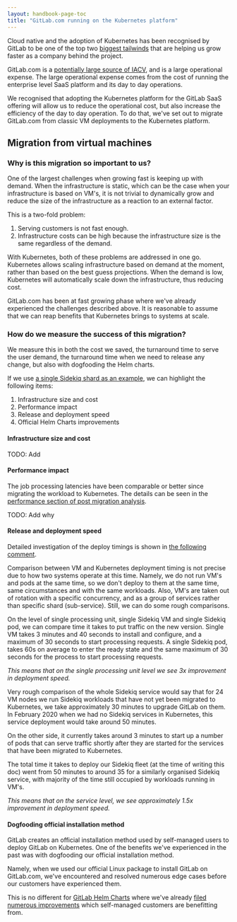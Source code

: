 ```yaml
---
layout: handbook-page-toc
title: "GitLab.com running on the Kubernetes platform"
---
```


Cloud native and the adoption of Kubernetes has been recognised by GitLab to be one of the top two [biggest tailwinds] that are helping us grow faster as a company behind the project.

GitLab.com is a [potentially large source of IACV](/company/team/structure/#exception-product-management-senior-leader), and is a large operational expense. The large operational expense comes from the cost of running the enterprise level SaaS platform and its day to day operations.

We recognised that adopting the Kubernetes platform for the GitLab SaaS offering will allow us to reduce the operational cost, but also increase the efficiency of the day to day operation. To do that, we've set out to migrate GitLab.com from classic VM deployments to the Kubernetes platform.

## Migration from virtual machines
### Why is this migration so important to us?

One of the largest challenges when growing fast is keeping up with demand. When the infrastructure is static, which can be the case when your infrastructure is based on VM's, it is not trivial to dynamically grow and reduce the size of the infrastructure as a reaction to an external factor.

This is a two-fold problem:

1. Serving customers is not fast enough.
1. Infrastructure costs can be high because the infrastructure size is the same regardless of the demand.

With Kubernetes, both of these problems are addressed in one go. Kubernetes allows scaling infrastructure based on demand at the moment, rather than based on the best guess projections. When the demand is low, Kubernetes will automatically scale down the infrastructure, thus reducing cost.

GitLab.com has been at fast growing phase where we've already experienced the challenges described above. It is reasonable to assume that we can reap benefits that Kubernetes brings to systems at scale.

### How do we measure the success of this migration?

We measure this in both the cost we saved, the turnaround time to serve the user demand, the turnaround time when we need to release any change, but also with dogfooding the Helm charts.

If we use [a single Sidekiq shard as an example](https://gitlab.com/gitlab-com/gl-infra/delivery/-/issues/920), we can highlight the following items:

1. Infrastructure size and cost
1. Performance impact
1. Release and deployment speed
1. Official Helm Charts improvements


#### Infrastructure size and cost

TODO: Add

#### Performance impact

The job processing latencies have been comparable or better since migrating the workload to Kubernetes. The details can be seen in the [performance section of post migration analysis](https://gitlab.com/gitlab-com/gl-infra/delivery/-/issues/920#shard-performance).

TODO: Add why


#### Release and deployment speed

Detailed investigation of the deploy timings is shown in [the following comment](https://gitlab.com/gitlab-com/gl-infra/delivery/-/issues/704#note_364164952).

Comparison between VM and Kubernetes deployment timing is not precise due to how two systems operate at this time. Namely, we do not run VM's and pods at the same time, so we don't deploy to them at the same time, same circumstances and with the same workloads. Also, VM's are taken out of rotation with a specific concurrency, and as a group of services rather than specific shard (sub-service). Still, we can do some rough comparisons.

On the level of single processing unit, single Sidekiq VM and single Sidekiq pod, we can compare time it takes to put traffic on the new version.
Single VM takes 3 minutes and 40 seconds to install and configure, and a maximum of 30 seconds to start processing requests. A single Sidekiq pod, takes 60s on average to enter the ready state and the same maximum of 30 seconds for the process to start processing requests.

*This means that on the single processing unit level we see 3x improvement in deployment speed.*

Very rough comparison of the whole Sidekiq service would say that for 24 VM nodes we run Sidekiq workloads that have not yet been migrated to Kubernetes, we take approximately 30 minutes to upgrade GitLab on them. In February 2020 when we had no Sidekiq services in Kubernetes, this service deployment would take around 50 minutes.

On the other side, it currently takes around 3 minutes to start up a number of pods that can serve traffic shortly after they are started for the services that have been migrated to Kubernetes.  

The total time it takes to deploy our Sidekiq fleet (at the time of writing this doc) went from 50 minutes to around 35 for a similarly organised Sidekiq service, with majority of the time still occupied by workloads running in VM's.

*This means that on the service level, we see approximately 1.5x improvement in deployment speed.*

#### Dogfooding official installation method

GitLab creates an official installation method used by self-managed users to deploy GitLab on Kubernetes. One of the benefits we've experienced in the past was with dogfooding our official installation method.

Namely, when we used our official Linux package to install GitLab on GitLab.com, we've encountered and resolved numerous edge cases before our customers have experienced them.

This is no different for [GitLab Helm Charts](https://gitlab.com/gitlab-org/charts/gitlab) where we've already [filed numerous improvements](https://gitlab.com/gitlab-org/charts/gitlab/-/issues?label_name%5B%5D=team%3A%3ADelivery&scope=all&state=all) which self-managed customers are benefitting from.

[biggest tailwinds]: /handbook/leadership/biggest-tailwinds/
